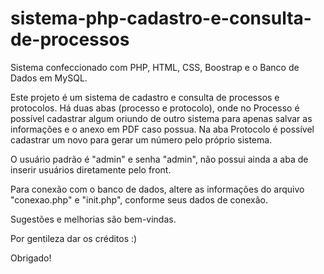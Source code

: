 # sistema-php-cadastro-e-consulta-de-processos

Sistema confeccionado com PHP, HTML, CSS, Boostrap e o Banco de Dados em MySQL. 

Este projeto é um sistema de cadastro e consulta de processos e protocolos. Há duas abas (processo e protocolo), onde no Processo é possível cadastrar algum oriundo de outro sistema para apenas salvar as informações e o anexo em PDF caso possua. Na aba Protocolo é possível cadastrar um novo para gerar um número pelo próprio sistema.

O usuário padrão é "admin" e senha "admin", não possui ainda a aba de inserir usuários diretamente pelo front.

Para conexão com o banco de dados, altere as informações do arquivo "conexao.php" e "init.php", conforme seus dados de conexão.


Sugestões e melhorias são bem-vindas.

Por gentileza dar os créditos :)

Obrigado!
